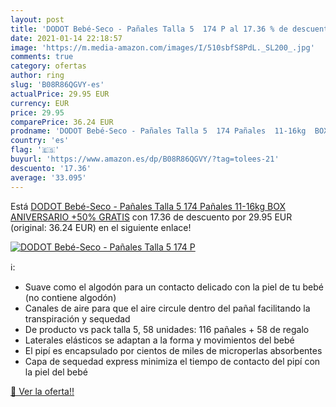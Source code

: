 ```yaml
---
layout: post
title: 'DODOT Bebé-Seco - Pañales Talla 5  174 P al 17.36 % de descuento'
date: 2021-01-14 22:18:57
image: 'https://m.media-amazon.com/images/I/510sbfS8PdL._SL200_.jpg'
comments: true
category: ofertas
author: ring
slug: 'B08R86QGVY-es'
actualPrice: 29.95 EUR
currency: EUR
price: 29.95
comparePrice: 36.24 EUR
prodname: 'DODOT Bebé-Seco - Pañales Talla 5  174 Pañales  11-16kg  BOX ANIVERSARIO +50% GRATIS'
country: 'es'
flag: '🇪🇸'
buyurl: 'https://www.amazon.es/dp/B08R86QGVY/?tag=tolees-21'
descuento: '17.36'
average: '33.095'
---
```


Está [DODOT Bebé-Seco - Pañales Talla 5  174 Pañales  11-16kg  BOX ANIVERSARIO +50% GRATIS](https://www.amazon.es/dp/B08R86QGVY/?tag=tolees-21) con 17.36 de descuento por 29.95 EUR (original: 36.24 EUR) en el siguiente enlace!

[![DODOT Bebé-Seco - Pañales Talla 5  174 P](https://m.media-amazon.com/images/I/510sbfS8PdL._SL200_.jpg)](https://www.amazon.es/dp/B08R86QGVY/?tag=tolees-21)

ℹ️:

- Suave como el algodón para un contacto delicado con la piel de tu bebé (no contiene algodón)
- Canales de aire para que el aire circule dentro del pañal facilitando la transpiración y sequedad
- De producto vs pack talla 5, 58 unidades: 116 pañales + 58 de regalo
- Laterales elásticos se adaptan a la forma y movimientos del bebé
- El pipí es encapsulado por cientos de miles de microperlas absorbentes
- Capa de sequedad express minimiza el tiempo de contacto del pipí con la piel del bebé

[🛒 Ver la oferta!!](https://www.amazon.es/dp/B08R86QGVY/?tag=tolees-21)
